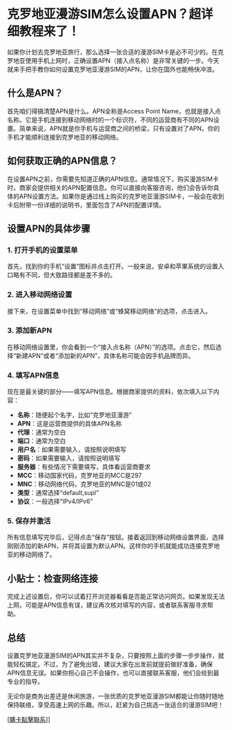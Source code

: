 # 克罗地亚漫游SIM怎么设置APN？超详细教程来了！

如果你计划去克罗地亚旅行，那么选择一张合适的漫游SIM卡是必不可少的。在克罗地亚使用手机上网时，正确设置APN（接入点名称）是非常关键的一步。今天就来手把手教你如何设置克罗地亚漫游SIM的APN，让你在国外也能畅快冲浪。

## 什么是APN？

首先咱们得搞清楚APN是什么。APN全称是Access Point Name，也就是接入点名称。它是手机连接到移动网络时的一个标识符，不同的运营商有不同的APN设置。简单来说，APN就是你手机与运营商之间的桥梁，只有设置对了APN，你的手机才能顺利连接到克罗地亚的移动网络。

## 如何获取正确的APN信息？

在设置APN之前，你需要先知道正确的APN信息。通常情况下，购买漫游SIM卡时，商家会提供相关的APN配置信息。你可以直接向客服咨询，他们会告诉你具体的APN设置方法。如果你是通过线上购买的克罗地亚漫游SIM卡，一般会在收到卡后附带一份详细的说明书，里面包含了APN的配置详情。

## 设置APN的具体步骤

### 1. 打开手机的设置菜单

首先，找到你的手机“设置”图标并点击打开。一般来说，安卓和苹果系统的设置入口略有不同，但大致路径都是差不多的。

### 2. 进入移动网络设置

接下来，在设置菜单中找到“移动网络”或“蜂窝移动网络”的选项，点击进入。

### 3. 添加新APN

在移动网络设置里，你会看到一个“接入点名称（APN）”的选项。点击它，然后选择“新建APN”或者“添加新的APN”，具体名称可能会因手机品牌而异。

### 4. 填写APN信息

现在是最关键的部分——填写APN信息。根据商家提供的资料，依次填入以下内容：
- **名称**：随便起个名字，比如“克罗地亚漫游”
- **APN**：这是运营商提供的具体APN名称
- **代理**：通常为空白
- **端口**：通常为空白
- **用户名**：如果需要输入，请按照说明填写
- **密码**：如果需要输入，请按照说明填写
- **服务器**：有些情况下需要填写，具体看运营商要求
- **MCC**：移动国家代码，克罗地亚的MCC是297
- **MNC**：移动网络代码，克罗地亚的MNC是01或02
- **类型**：通常选择“default,supl”
- **协议**：一般选择“IPv4/IPv6”

### 5. 保存并激活

所有信息填写完毕后，记得点击“保存”按钮。接着返回到移动网络设置界面，选择刚刚添加的新APN，并将其设置为默认APN。这样你的手机就能成功连接克罗地亚的移动网络了。

## 小贴士：检查网络连接

完成上述设置后，你可以试着打开浏览器看看是否能正常访问网页。如果发现无法上网，可能是APN信息有误，建议再次核对填写的内容，或者联系客服寻求帮助。

## 总结

设置克罗地亚漫游SIM的APN其实并不复杂，只要按照上面的步骤一步步操作，就能轻松搞定。不过，为了避免出错，建议大家在出发前就提前做好准备，确保APN信息无误。如果你担心自己不会操作，也可以直接联系客服，他们会给到最专业的指导。

无论你是商务出差还是休闲旅游，一张优质的克罗地亚漫游SIM都能让你随时随地保持联络，享受高速上网的乐趣。所以，赶紧为自己挑选一张适合的漫游SIM吧！

[[購卡點擊聯系](https://t.me/s/esim1088)]]